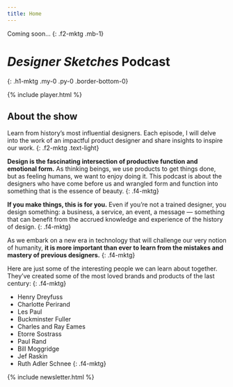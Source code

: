 ```yaml
---
title: Home
---
```


Coming soon…
{: .f2-mktg .mb-1}

# *Designer Sketches* Podcast
{: .h1-mktg .my-0 .py-0 .border-bottom-0}

{% include player.html %}

## About the show

Learn from history’s most influential designers. Each episode, I will delve into the work of an impactful product designer and share insights to inspire our work.
{: .f2-mktg .text-light}

**Design is the fascinating intersection of productive function and emotional form.** As thinking beings, we use products to get things done, but as feeling humans, we want to enjoy doing it. This podcast is about the designers who have come before us and wrangled form and function into something that is the essence of beauty.
{: .f4-mktg}

**If you make things, this is for you.** Even if you’re not a trained designer, you design something: a business, a service, an event, a message — something that can benefit from the accrued knowledge and experience of the history of design.
{: .f4-mktg}

As we embark on a new era in technology that will challenge our very notion of humanity, **it is more important than ever to learn from the mistakes and mastery of previous designers.**
{: .f4-mktg}

Here are just some of the interesting people we can learn about together. They’ve created some of the most loved brands and products of the last century:
{: .f4-mktg}

- Henry Dreyfuss
- Charlotte Perirand
- Les Paul
- Buckminster Fuller
- Charles and Ray Eames
- Etorre Sostrass
- Paul Rand
- Bill Moggridge
- Jef Raskin
- Ruth Adler Schnee
{: .f4-mktg}

{% include newsletter.html %}
